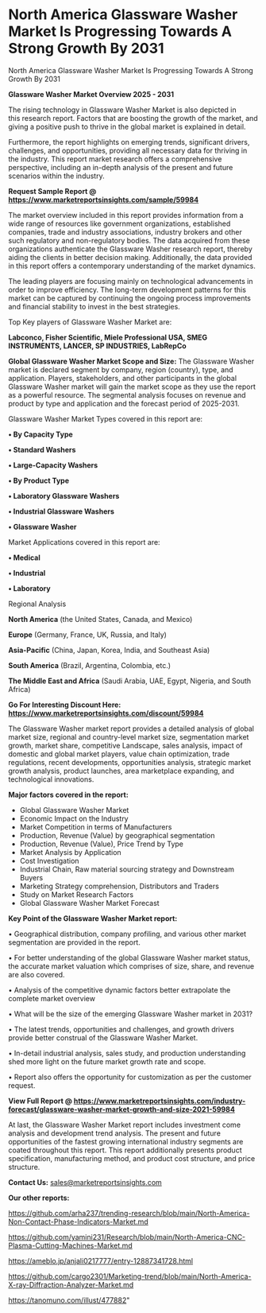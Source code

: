# North America Glassware Washer Market Is Progressing Towards A Strong Growth By 2031
 North America Glassware Washer Market Is Progressing Towards A Strong Growth By 2031

<Strong> Glassware Washer Market Overview 2025 - 2031</strong>

The rising technology in Glassware Washer Market is also depicted in this research report. Factors that are boosting the growth of the market, and giving a positive push to thrive in the global market is explained in detail.

Furthermore, the report highlights on emerging trends, significant drivers, challenges, and opportunities, providing all necessary data for thriving in the industry. This report market research offers a comprehensive perspective, including an in-depth analysis of the present and future scenarios within the industry.

<strong>Request Sample Report @ <a href=https://www.marketreportsinsights.com/sample/59984>https://www.marketreportsinsights.com/sample/59984</a></strong>

The market overview included in this report provides information from a wide range of resources like government organizations, established companies, trade and industry associations, industry brokers and other such regulatory and non-regulatory bodies. The data acquired from these organizations authenticate the Glassware Washer research report, thereby aiding the clients in better decision making. Additionally, the data provided in this report offers a contemporary understanding of the market dynamics.

The leading players are focusing mainly on technological advancements in order to improve efficiency. The long-term development patterns for this market can be captured by continuing the ongoing process improvements and financial stability to invest in the best strategies.

Top Key players of Glassware Washer Market are:

<strong>Labconco, Fisher Scientific, Miele Professional USA, SMEG INSTRUMENTS, LANCER, SP INDUSTRIES, LabRepCo</strong>

<strong><b>Global Glassware Washer Market Scope and Size:</b></strong>
The Glassware Washer market is declared segment by company, region (country), type, and application. Players, stakeholders, and other participants in the global Glassware Washer market will gain the market scope as they use the report as a powerful resource. The segmental analysis focuses on revenue and product by type and application and the forecast period of 2025-2031.

Glassware Washer Market Types covered in this report are:

<strong>• By Capacity Type

• Standard Washers

• Large-Capacity Washers

• By Product Type

• Laboratory Glassware Washers

• Industrial Glassware Washers

• Glassware Washer</strong>

Market Applications covered in this report are:

<strong>• Medical

• Industrial

• Laboratory</strong> 

Regional Analysis

<strong>North America</strong> (the United States, Canada, and Mexico)

<strong>Europe</strong> (Germany, France, UK, Russia, and Italy)

<strong>Asia-Pacific</strong> (China, Japan, Korea, India, and Southeast Asia)

<strong>South America</strong> (Brazil, Argentina, Colombia, etc.)

<strong>The Middle East and Africa</strong> (Saudi Arabia, UAE, Egypt, Nigeria, and South Africa)

<strong>Go For Interesting Discount Here: <a href=https://www.marketreportsinsights.com/discount/59984>https://www.marketreportsinsights.com/discount/59984</a></strong>

The Glassware Washer market report provides a detailed analysis of global market size, regional and country-level market size, segmentation market growth, market share, competitive Landscape, sales analysis, impact of domestic and global market players, value chain optimization, trade regulations, recent developments, opportunities analysis, strategic market growth analysis, product launches, area marketplace expanding, and technological innovations.

<strong><b>Major factors covered in the report:</b></strong>
<ul>
  <li>Global Glassware Washer Market </li>
  <li>Economic Impact on the Industry</li>
  <li>Market Competition in terms of Manufacturers</li>
  <li>Production, Revenue (Value) by geographical segmentation</li>
  <li>Production, Revenue (Value), Price Trend by Type</li>
  <li>Market Analysis by Application</li>
  <li>Cost Investigation</li>
  <li>Industrial Chain, Raw material sourcing strategy and Downstream Buyers</li>
  <li>Marketing Strategy comprehension, Distributors and Traders</li>
  <li>Study on Market Research Factors</li>
  <li>Global Glassware Washer Market Forecast</li>
</ul>

<strong><b>Key Point of the Glassware Washer Market report:</b></strong>

• Geographical distribution, company profiling, and various other market segmentation are provided in the report.

• For better understanding of the global Glassware Washer market status, the accurate market valuation which comprises of size, share, and revenue are also covered.

• Analysis of the competitive dynamic factors better extrapolate the complete market overview

• What will be the size of the emerging Glassware Washer market in 2031?

• The latest trends, opportunities and challenges, and growth drivers provide better construal of the Glassware Washer Market.

• In-detail industrial analysis, sales study, and production understanding shed more light on the future market growth rate and scope.

• Report also offers the opportunity for customization as per the customer request.

<strong><b>View Full Report @ <a href=https://www.marketreportsinsights.com/industry-forecast/glassware-washer-market-growth-and-size-2021-59984>https://www.marketreportsinsights.com/industry-forecast/glassware-washer-market-growth-and-size-2021-59984</a></b></strong>


At last, the Glassware Washer Market report includes investment come analysis and development trend analysis. The present and future opportunities of the fastest growing international industry segments are coated throughout this report. This report additionally presents product specification, manufacturing method, and product cost structure, and price structure.

<strong>Contact Us:</strong>
sales@marketreportsinsights.com

<strong>Our other reports:</strong>

<a href=https://github.com/arha237/trending-research/blob/main/North-America-Non-Contact-Phase-Indicators-Market.md>https://github.com/arha237/trending-research/blob/main/North-America-Non-Contact-Phase-Indicators-Market.md</a>

<a href=https://github.com/yamini231/Research/blob/main/North-America-CNC-Plasma-Cutting-Machines-Market.md>https://github.com/yamini231/Research/blob/main/North-America-CNC-Plasma-Cutting-Machines-Market.md</a>

<a href=https://ameblo.jp/anjali0217777/entry-12887341728.html>https://ameblo.jp/anjali0217777/entry-12887341728.html</a>

<a href=https://github.com/cargo2301/Marketing-trend/blob/main/North-America-X-ray-Diffraction-Analyzer-Market.md>https://github.com/cargo2301/Marketing-trend/blob/main/North-America-X-ray-Diffraction-Analyzer-Market.md</a>

<a href=https://tanomuno.com/illust/477882>https://tanomuno.com/illust/477882</a>"
